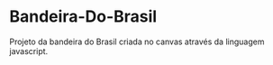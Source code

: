 # Bandeira-Do-Brasil

Projeto da bandeira do Brasil criada no canvas através da linguagem javascript.

